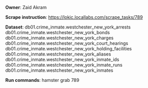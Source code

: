 **Owner**: Zaid Akram
 
**Scrape instruction**: https://lokic.locallabs.com/scrape_tasks/789 

**Dataset**: db01.crime_inmate.westchester_new_york_arrests
             db01.crime_inmate.westchester_new_york_bonds
             db01.crime_inmate.westchester_new_york_charges
             db01.crime_inmate.westchester_new_york_court_hearings
             db01.crime_inmate.westchester_new_york_holding_facilities
             db01.crime_inmate.westchester_new_york_aliases
             db01.crime_inmate.westchester_new_york_inmate_ids
             db01.crime_inmate.westchester_new_york_inmate_runs
             db01.crime_inmate.westchester_new_york_inmates

**Run commands**: hamster grab 789
